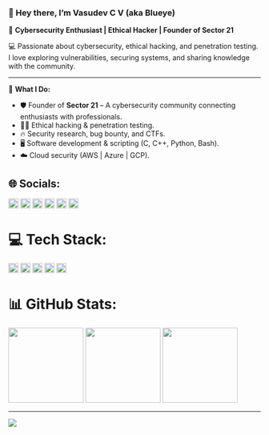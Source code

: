 ### 👋 Hey there, I’m **Vasudev C V** (aka **Blueye**)  
🔐 **Cybersecurity Enthusiast | Ethical Hacker | Founder of Sector 21**  

💻 Passionate about cybersecurity, ethical hacking, and penetration testing. I love exploring vulnerabilities, securing systems, and sharing knowledge with the community.  

---

🚀 **What I Do:**  
- 🛡️ Founder of **Sector 21** – A cybersecurity community connecting enthusiasts with professionals.  
- 🏴‍☠️ Ethical hacking & penetration testing.  
- 🔥 Security research, bug bounty, and CTFs.  
- 🖥️ Software development & scripting (C, C++, Python, Bash).  
- ☁️ Cloud security (AWS | Azure | GCP).



## 🌐 Socials:
<p>
  <a href="https://discord.gg/sector21"><img src="https://img.shields.io/badge/Discord-%237289DA.svg?logo=discord&logoColor=white" height="20"></a>
  <a href="https://instagram.com/capturing_hero"><img src="https://img.shields.io/badge/Instagram-%23E4405F.svg?logo=Instagram&logoColor=white" height="20"></a>
  <a href="https://www.linkedin.com/in/vasudevcv"><img src="https://img.shields.io/badge/LinkedIn-%230077B5.svg?logo=linkedin&logoColor=white" height="20"></a>
  <a href="https://pin.it/2MpYy8WTq"><img src="https://img.shields.io/badge/Pinterest-%23E60023.svg?logo=Pinterest&logoColor=white" height="20"></a>
  <a href="https://x.com/BlueEye49138680?t=o5CLOc-jeV4HlIX5G2nOyw&s=09"><img src="https://img.shields.io/badge/X-black.svg?logo=X&logoColor=white" height="20"></a>
  <a href="mailto:blueye.0x@gmail.com"><img src="https://img.shields.io/badge/Email-D14836?logo=gmail&logoColor=white" height="20"></a>
</p>

# 💻 Tech Stack:
<p>
  <img src="https://img.shields.io/badge/javascript-%23323330.svg?logo=javascript&logoColor=%23F7DF1E" height="20">
  <img src="https://img.shields.io/badge/c++-%2300599C.svg?logo=c%2B%2B&logoColor=white" height="20">
  <img src="https://img.shields.io/badge/python-3670A0?logo=python&logoColor=ffdd54" height="20">
  <img src="https://img.shields.io/badge/bash_script-%23121011.svg?logo=gnu-bash&logoColor=white" height="20">
  <img src="https://img.shields.io/badge/docker-%230db7ed.svg?logo=docker&logoColor=white" height="20">
  <!-- Add more as needed -->
</p>

# 📊 GitHub Stats:
<p>
  <img src="https://github-readme-stats.vercel.app/api?username=vasudevcv&theme=blue_navy&hide_border=true&include_all_commits=true&count_private=true" height="150">
  <img src="https://nirzak-streak-stats.vercel.app/?user=vasudevcv&theme=blue_navy&hide_border=true" height="150">
  <img src="https://github-readme-stats.vercel.app/api/top-langs/?username=vasudevcv&theme=blue_navy&hide_border=true&include_all_commits=true&count_private=true&layout=compact" height="150">
</p>

---
[![](https://visitcount.itsvg.in/api?id=vasudevcv&icon=0&color=0)](https://visitcount.itsvg.in)


